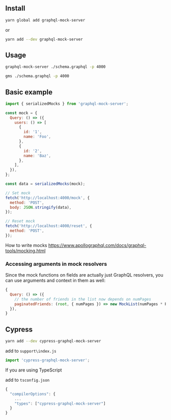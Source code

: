 ## Install

```sh
yarn global add graphql-mock-server
```

or

```sh
yarn add --dev graphql-mock-server
```

## Usage

```sh
graphql-mock-server ./schema.graphql -p 4000
```

```sh
gms ./schema.graphql -p 4000
```

## Basic example

```js
import { serializedMocks } from 'graphql-mock-server';

const mock = {
  Query: () => ({
    users: () => [
      {
        id: '1',
        name: 'Foo',
      },
      {
        id: '2',
        name: 'Baz',
      },
    ],
  }),
};

const data = serializedMocks(mock);

// Set mock
fetch('http://localhost:4000/mock', {
  method: 'POST',
  body: JSON.stringify(data),
});

// Reset mock
fetch('http://localhost:4000/reset', {
  method: 'POST',
});
```

How to write mocks
https://www.apollographql.com/docs/graphql-tools/mocking.html

### Accessing arguments in mock resolvers

Since the mock functions on fields are actually just GraphQL resolvers, you can use arguments and context in them as well:

```js
{
  Query: () => ({
    // the number of friends in the list now depends on numPages
    paginatedFriends: (root, { numPages }) => new MockList(numPages * PAGE_SIZE),
  }),
}
```

## Cypress
```sh
yarn add --dev cypress-graphql-mock-server
```
add to `support\index.js`
```js
import 'cypress-graphql-mock-server';
```
If you are using TypeScript

add to `tsconfig.json`
```js
{
  "compilerOptions": {
    ...
    "types": ["cypress-graphql-mock-server"]
  }
}
```
